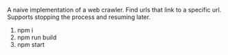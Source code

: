 A naive implementation of a web crawler.
Find urls that link to a specific url.
Supports stopping the process and resuming later.

1. npm i
2. npm run build
3. npm start